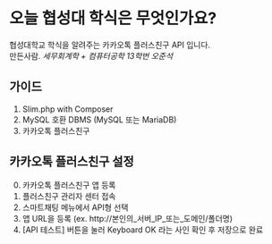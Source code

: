 # 오늘 협성대 학식은 무엇인가요?
협성대학교 학식을 알려주는 카카오톡 플러스친구 API 입니다.<br>
만든사람. <i>세무회계학 + 컴퓨터공학 13학번 오준석</i><br>
## 가이드
1. Slim.php with Composer
2. MySQL 호환 DBMS (MySQL 또는 MariaDB)
3. 카카오톡 플러스친구
## 카카오톡 플러스친구 설정
0. 카카오톡 플러스친구 앱 등록
1. 플러스친구 관리자 센터 접속
2. 스마트채팅 메뉴에서 API형 선택
3. 앱 URL을 등록 (ex. http://본인의_서버_IP_또는_도메인/폴더명)
4. [API 테스트] 버튼을 눌러 Keyboard OK 라는 사인 확인 후 저장으로 완료
